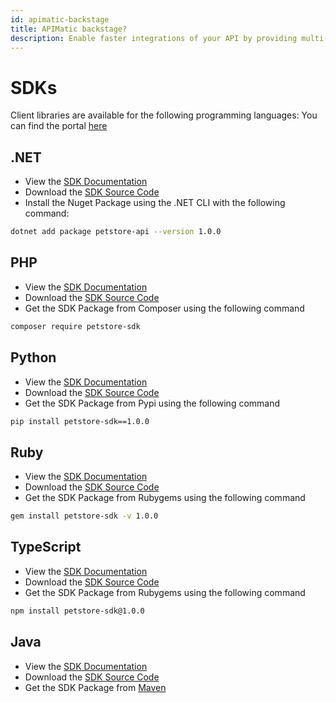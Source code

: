 ```yaml
---
id: apimatic-backstage
title: APIMatic backstage?
description: Enable faster integrations of your API by providing multi-language SDKs with API reference docs, dynamic code samples, assisted authentication and more - all auto-generated to provide a comprehensive developer experience beyond any API documentation tool.
---
```


# SDKs

Client libraries are available for the following programming languages:
You can find the portal [here](https://www.apimatic.io/apidocs/backstage-apimatic/v/1_0#/http/step-by-step-tutorial)


## .NET 

- View the [SDK Documentation](https://www.apimatic.io/apidocs/backstage-apimatic/v/1_0#/net-standard-library/step-by-step-tutorial) 
- Download the [SDK Source Code](https://www.apimatic.io/api/api-entities/ln98CSRcOrWLBmoGaSUd3TxpcQEM9XUZlDUezbgCP-NJrHUz4KHoRId1qVPzXfar/portal-artifacts/sdks/generated-file?template=cs_net_standard_lib)
- Install the Nuget Package using the .NET CLI with the following command: 

```bash
dotnet add package petstore-api --version 1.0.0
```



## PHP

- View the [SDK Documentation](https://www.apimatic.io/apidocs/backstage-apimatic/v/1_0_11#/php/step-by-step-tutorial) 
- Download the [SDK Source Code](https://www.apimatic.io/api/api-entities/ln98CSRcOrWLBmoGaSUd3TxpcQEM9XUZlDUezbgCP-NJrHUz4KHoRId1qVPzXfar/portal-artifacts/sdks/generated-file?template=php_generic_lib_v2)
- Get the SDK Package from Composer using the following command

```bash
composer require petstore-sdk
```



## Python

- View the [SDK Documentation](https://www.apimatic.io/apidocs/backstage-apimatic/v/1_0_11#/python/step-by-step-tutorial) 
- Download the [SDK Source Code](https://www.apimatic.io/api/api-entities/ln98CSRcOrWLBmoGaSUd3TxpcQEM9XUZlDUezbgCP-NJrHUz4KHoRId1qVPzXfar/portal-artifacts/sdks/generated-file?template=python_generic_lib)
- Get the SDK Package from Pypi using the following command

```bash
pip install petstore-sdk==1.0.0
```



## Ruby

- View the [SDK Documentation](https://www.apimatic.io/apidocs/backstage-apimatic/v/1_0_11#/ruby/step-by-step-tutorial) 
- Download the [SDK Source Code](https://www.apimatic.io/api/api-entities/ln98CSRcOrWLBmoGaSUd3TxpcQEM9XUZlDUezbgCP-NJrHUz4KHoRId1qVPzXfar/portal-artifacts/sdks/generated-file?template=ruby_generic_lib)
- Get the SDK Package from Rubygems using the following command

```bash
gem install petstore-sdk -v 1.0.0
```



## TypeScript

- View the [SDK Documentation](https://www.apimatic.io/apidocs/backstage-apimatic/v/1_0_11#/typescript/step-by-step-tutorial) 
- Download the [SDK Source Code](https://www.apimatic.io/api/api-entities/ln98CSRcOrWLBmoGaSUd3TxpcQEM9XUZlDUezbgCP-NJrHUz4KHoRId1qVPzXfar/portal-artifacts/sdks/generated-file?template=ts_generic_lib)
- Get the SDK Package from Rubygems using the following command

```bash
npm install petstore-sdk@1.0.0 
```



## Java

- View the [SDK Documentation](https://www.apimatic.io/apidocs/backstage-apimatic/v/1_0#/java/step-by-step-tutorial) 
- Download the [SDK Source Code](https://www.apimatic.io/api/api-entities/ln98CSRcOrWLBmoGaSUd3TxpcQEM9XUZlDUezbgCP-NJrHUz4KHoRId1qVPzXfar/portal-artifacts/sdks/generated-file?template=java_eclipse_jre_lib)
- Get the SDK Package from [Maven](https://central.sonatype.com/)

